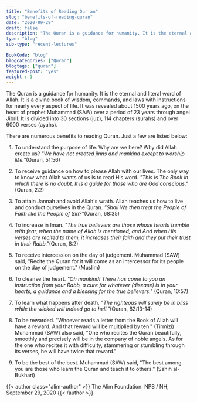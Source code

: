 ```yaml
--- 
title: "Benefits of Reading Qur'an" 
slug: "benefits-of-reading-quran"
date: "2020-09-29" 
draft: false 
description: "The Quran is a guidance for humanity. It is the eternal and literal word of Allah. It is a divine book of wisdom, commands, and laws with instructions for nearly every aspect of life." 
type: "blog"
sub-type: "recent-lectures" 
 
BookCode: "blog"
blogcategories: ["Quran"]
blogtags: ["quran"]
featured-post: "yes"
weight : 1 
---  
```

 The Quran is a guidance for humanity. It is the eternal and literal word of Allah. It is a divine book of wisdom, commands, and laws with instructions for nearly every aspect of life. It was revealed about 1500 years ago, on the heart of prophet Muhammad (SAW) over a period of 23 years through angel Jibril. It is divided into 30 sections (juz), 114 chapters (surahs) and over 6000 verses (ayahs). 

There are numerous benefits to reading Quran. Just a few are listed below:

1. To understand the purpose of life. Why are we here? Why did Allah create us? _"We have not created jinns and mankind except to worship Me."_(Quran, 51:56)

2. To receive guidance on how to please Allah with our lives. The only way to know what Allah wants of us is to read His word. _"This is The Book in which there is no doubt. It is a guide for those who are God conscious."_(Quran, 2:2)

3. To attain Jannah and avoid Allah's wrath. Allah teaches us how to live and conduct ourselves in the Quran. _"Shall We then treat the People of Faith like the People of Sin?"_(Quran, 68:35)

4. To increase in Iman. _"The true believers are those whose hearts tremble with fear, when the name of Allah is mentioned, and And when His verses are recited to them, it increases their faith and they put their trust in their Rabb."_(Quran, 8:2)

5. To receive intercession on the day of judgement. Muhammad (SAW) said, "Recite the Quran for it will come as an intercessor for its people on the day of judgement." (Muslim)

6. To cleanse the heart. _"Oh mankind! There has come to you an instruction from your Rabb, a cure for whatever (disease) is in your hearts, a guidance and a blessing for the true believers."_ (Quran, 10:57)

7. To learn what happens after death. _"The righteous will surely be in bliss while the wicked will indeed go to hell."_(Quran, 82:13-14)

8. To be rewarded. "Whoever reads a letter from the Book of Allah will have a reward. And that reward will be multiplied by ten." (Tirmizi) Muhammad (SAW) also said, "One who recites the Quran beautifully, smoothly and precisely will be in the company of noble angels. As for the one who recites it with difficulty, stammering or stumbling through its verses, he will have twice that reward."

9. To be the best of the best. Muhammad (SAW) said, "The best among you are those who learn the Quran and teach it to others." (Sahih al-Bukhari) 

{{< author class="alim-author" >}}
The Alim Foundation: NPS / NH; September 29, 2020
{{< /author >}}